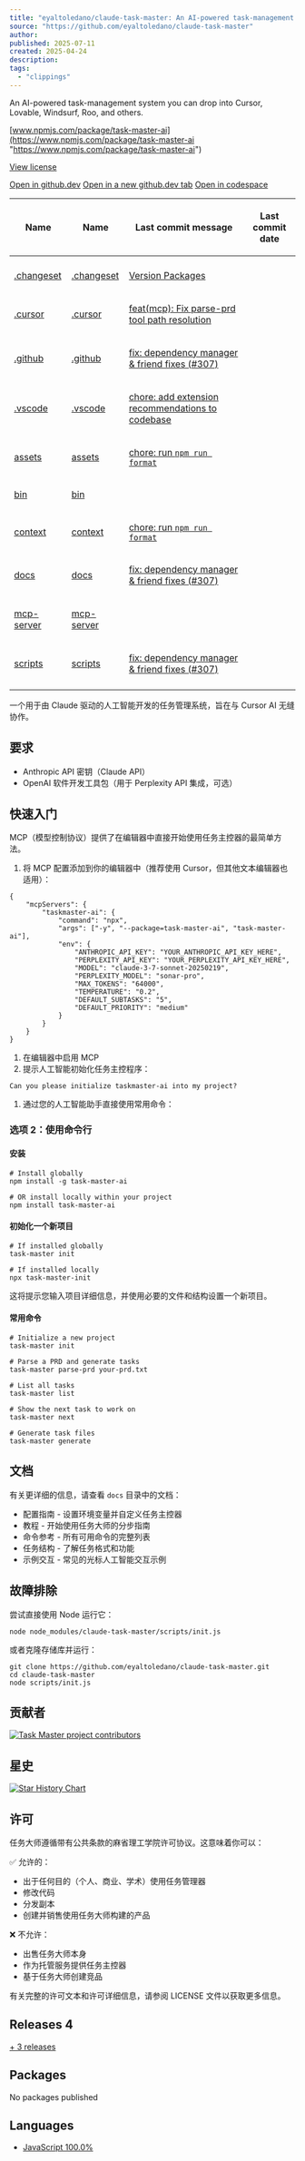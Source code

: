 ```yaml
---
title: "eyaltoledano/claude-task-master: An AI-powered task-management system you can drop into Cursor, Lovable, Windsurf, Roo, and others."
source: "https://github.com/eyaltoledano/claude-task-master"
author:
published: 2025-07-11
created: 2025-04-24
description:
tags:
  - "clippings"
---
```

An AI-powered task-management system you can drop into Cursor, Lovable, Windsurf, Roo, and others.

[www.npmjs.com/package/task-master-ai](https://www.npmjs.com/package/task-master-ai "https://www.npmjs.com/package/task-master-ai")

[View license](https://github.com/eyaltoledano/claude-task-master/blob/main/LICENSE)

[Open in github.dev](https://github.dev/) [Open in a new github.dev tab](https://github.dev/) [Open in codespace](https://github.com/codespaces/new/eyaltoledano/claude-task-master?resume=1)

<table><thead><tr><th colspan="2"><span>Name</span></th><th colspan="1"><span>Name</span></th><th><p><span>Last commit message</span></p></th><th colspan="1"><p><span>Last commit date</span></p></th></tr></thead><tbody><tr><td colspan="3"></td></tr><tr><td colspan="2"><p><a href="https://github.com/eyaltoledano/claude-task-master/tree/main/.changeset">.changeset</a></p></td><td colspan="1"><p><a href="https://github.com/eyaltoledano/claude-task-master/tree/main/.changeset">.changeset</a></p></td><td><p><a href="https://github.com/eyaltoledano/claude-task-master/commit/8ed651c165cbd2df1639836a9d2a429ce78f98c0">Version Packages</a></p></td><td></td></tr><tr><td colspan="2"><p><a href="https://github.com/eyaltoledano/claude-task-master/tree/main/.cursor">.cursor</a></p></td><td colspan="1"><p><a href="https://github.com/eyaltoledano/claude-task-master/tree/main/.cursor">.cursor</a></p></td><td><p><a href="https://github.com/eyaltoledano/claude-task-master/commit/5ed2120ee6c01bad1b6bca259506c3f31c580175">feat(mcp): Fix parse-prd tool path resolution</a></p></td><td></td></tr><tr><td colspan="2"><p><a href="https://github.com/eyaltoledano/claude-task-master/tree/main/.github">.github</a></p></td><td colspan="1"><p><a href="https://github.com/eyaltoledano/claude-task-master/tree/main/.github">.github</a></p></td><td><p><a href="https://github.com/eyaltoledano/claude-task-master/commit/2829194d3c1dd5373d3bf40275cf4f63b12d49a7">fix: dependency manager &amp; friend fixes (</a><a href="https://github.com/eyaltoledano/claude-task-master/pull/307">#307</a><a href="https://github.com/eyaltoledano/claude-task-master/commit/2829194d3c1dd5373d3bf40275cf4f63b12d49a7">)</a></p></td><td></td></tr><tr><td colspan="2"><p><a href="https://github.com/eyaltoledano/claude-task-master/tree/main/.vscode">.vscode</a></p></td><td colspan="1"><p><a href="https://github.com/eyaltoledano/claude-task-master/tree/main/.vscode">.vscode</a></p></td><td><p><a href="https://github.com/eyaltoledano/claude-task-master/commit/66f16870c6256bf27cf471cae32f4372b0e57a33">chore: add extension recommendations to codebase</a></p></td><td></td></tr><tr><td colspan="2"><p><a href="https://github.com/eyaltoledano/claude-task-master/tree/main/assets">assets</a></p></td><td colspan="1"><p><a href="https://github.com/eyaltoledano/claude-task-master/tree/main/assets">assets</a></p></td><td><p><a href="https://github.com/eyaltoledano/claude-task-master/commit/c02483bc41df4ccbd6197dedb5190448fc3a851f">chore: run <code>npm run format</code></a></p></td><td></td></tr><tr><td colspan="2"><p><a href="https://github.com/eyaltoledano/claude-task-master/tree/main/bin">bin</a></p></td><td colspan="1"><p><a href="https://github.com/eyaltoledano/claude-task-master/tree/main/bin">bin</a></p></td><td></td><td></td></tr><tr><td colspan="2"><p><a href="https://github.com/eyaltoledano/claude-task-master/tree/main/context">context</a></p></td><td colspan="1"><p><a href="https://github.com/eyaltoledano/claude-task-master/tree/main/context">context</a></p></td><td><p><a href="https://github.com/eyaltoledano/claude-task-master/commit/c02483bc41df4ccbd6197dedb5190448fc3a851f">chore: run <code>npm run format</code></a></p></td><td></td></tr><tr><td colspan="2"><p><a href="https://github.com/eyaltoledano/claude-task-master/tree/main/docs">docs</a></p></td><td colspan="1"><p><a href="https://github.com/eyaltoledano/claude-task-master/tree/main/docs">docs</a></p></td><td><p><a href="https://github.com/eyaltoledano/claude-task-master/commit/2829194d3c1dd5373d3bf40275cf4f63b12d49a7">fix: dependency manager &amp; friend fixes (</a><a href="https://github.com/eyaltoledano/claude-task-master/pull/307">#307</a><a href="https://github.com/eyaltoledano/claude-task-master/commit/2829194d3c1dd5373d3bf40275cf4f63b12d49a7">)</a></p></td><td></td></tr><tr><td colspan="2"><p><a href="https://github.com/eyaltoledano/claude-task-master/tree/main/mcp-server">mcp-server</a></p></td><td colspan="1"><p><a href="https://github.com/eyaltoledano/claude-task-master/tree/main/mcp-server">mcp-server</a></p></td><td></td><td></td></tr><tr><td colspan="2"><p><a href="https://github.com/eyaltoledano/claude-task-master/tree/main/scripts">scripts</a></p></td><td colspan="1"><p><a href="https://github.com/eyaltoledano/claude-task-master/tree/main/scripts">scripts</a></p></td><td><p><a href="https://github.com/eyaltoledano/claude-task-master/commit/2829194d3c1dd5373d3bf40275cf4f63b12d49a7">fix: dependency manager &amp; friend fixes (</a><a href="https://github.com/eyaltoledano/claude-task-master/pull/307">#307</a><a href="https://github.com/eyaltoledano/claude-task-master/commit/2829194d3c1dd5373d3bf40275cf4f63b12d49a7">)</a></p></td><td></td></tr><tr><td colspan="3"></td></tr></tbody></table>

一个用于由 Claude 驱动的人工智能开发的任务管理系统，旨在与 Cursor AI 无缝协作。

## 要求

- Anthropic API 密钥（Claude API）
- OpenAI 软件开发工具包（用于 Perplexity API 集成，可选）

## 快速入门

MCP（模型控制协议）提供了在编辑器中直接开始使用任务主控器的最简单方法。

1. 将 MCP 配置添加到你的编辑器中（推荐使用 Cursor，但其他文本编辑器也适用）：
```
{
    "mcpServers": {
        "taskmaster-ai": {
            "command": "npx",
            "args": ["-y", "--package=task-master-ai", "task-master-ai"],
            "env": {
                "ANTHROPIC_API_KEY": "YOUR_ANTHROPIC_API_KEY_HERE",
                "PERPLEXITY_API_KEY": "YOUR_PERPLEXITY_API_KEY_HERE",
                "MODEL": "claude-3-7-sonnet-20250219",
                "PERPLEXITY_MODEL": "sonar-pro",
                "MAX_TOKENS": "64000",
                "TEMPERATURE": "0.2",
                "DEFAULT_SUBTASKS": "5",
                "DEFAULT_PRIORITY": "medium"
            }
        }
    }
}
```
1. 在编辑器中启用 MCP
2. 提示人工智能初始化任务主控程序：

```
Can you please initialize taskmaster-ai into my project?
```

1. 通过您的人工智能助手直接使用常用命令：

### 选项 2：使用命令行

#### 安装

```
# Install globally
npm install -g task-master-ai

# OR install locally within your project
npm install task-master-ai
```

#### 初始化一个新项目

```
# If installed globally
task-master init

# If installed locally
npx task-master-init
```

这将提示您输入项目详细信息，并使用必要的文件和结构设置一个新项目。

#### 常用命令

```
# Initialize a new project
task-master init

# Parse a PRD and generate tasks
task-master parse-prd your-prd.txt

# List all tasks
task-master list

# Show the next task to work on
task-master next

# Generate task files
task-master generate
```

## 文档

有关更详细的信息，请查看 `docs` 目录中的文档：

- 配置指南 - 设置环境变量并自定义任务主控器
- 教程 - 开始使用任务大师的分步指南
- 命令参考 - 所有可用命令的完整列表
- 任务结构 - 了解任务格式和功能
- 示例交互 - 常见的光标人工智能交互示例

## 故障排除

尝试直接使用 Node 运行它：

```
node node_modules/claude-task-master/scripts/init.js
```

或者克隆存储库并运行：

```
git clone https://github.com/eyaltoledano/claude-task-master.git
cd claude-task-master
node scripts/init.js
```

## 贡献者

[![Task Master project contributors](https://camo.githubusercontent.com/ac24ae1d3ea811fa567078eab3e4c69ae320ea819d119b399febe262fc032674/68747470733a2f2f636f6e747269622e726f636b732f696d6167653f7265706f3d6579616c746f6c6564616e6f2f636c617564652d7461736b2d6d6173746572)](https://github.com/eyaltoledano/claude-task-master/graphs/contributors)

## 星史

[![Star History Chart](https://camo.githubusercontent.com/7f56a5c3986e52a8e06debc8a772cfbd141061f4d6fdffc0315f507eef8a6c99/68747470733a2f2f6170692e737461722d686973746f72792e636f6d2f7376673f7265706f733d6579616c746f6c6564616e6f2f636c617564652d7461736b2d6d617374657226747970653d54696d656c696e65)](https://www.star-history.com/#eyaltoledano/claude-task-master&Timeline)

## 许可

任务大师遵循带有公共条款的麻省理工学院许可协议。这意味着你可以：

✅ 允许的：

- 出于任何目的（个人、商业、学术）使用任务管理器
- 修改代码
- 分发副本
- 创建并销售使用任务大师构建的产品

❌ 不允许：

- 出售任务大师本身
- 作为托管服务提供任务主控器
- 基于任务大师创建竞品

有关完整的许可文本和许可详细信息，请参阅 LICENSE 文件以获取更多信息。

## Releases 4

[\+ 3 releases](https://github.com/eyaltoledano/claude-task-master/releases)

## Packages

No packages published  

## Languages

- [JavaScript 100.0%](https://github.com/eyaltoledano/claude-task-master/search?l=javascript)